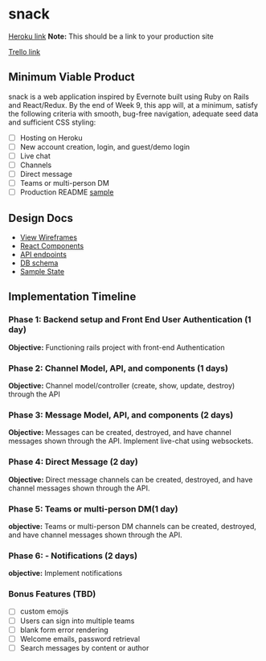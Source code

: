 # snack

[Heroku link][heroku] **Note:** This should be a link to your production site

[Trello link][trello]

[heroku]: http://snax.herokuapp.com/
[trello]: https://trello.com/b/Ykrbn7t9/snack

## Minimum Viable Product

snack is a web application inspired by Evernote built using Ruby on Rails and React/Redux.  By the end of Week 9, this app will, at a minimum, satisfy the following criteria with smooth, bug-free navigation, adequate seed data and sufficient CSS styling:

- [ ] Hosting on Heroku
- [ ] New account creation, login, and guest/demo login
- [ ] Live chat
- [ ] Channels
- [ ] Direct message
- [ ] Teams or multi-person DM
- [ ] Production README [sample](docs/production_readme.md)

## Design Docs
* [View Wireframes][wireframes]
* [React Components][components]
* [API endpoints][api-endpoints]
* [DB schema][schema]
* [Sample State][sample-state]

[wireframes]: docs/wireframes
[components]: docs/component-hierarchy.md
[sample-state]: docs/sample-state.md
[api-endpoints]: docs/api-endpoints.md
[schema]: docs/schema.md

## Implementation Timeline

### Phase 1: Backend setup and Front End User Authentication (1 day)

**Objective:** Functioning rails project with front-end Authentication

### Phase 2: Channel Model, API, and components (1 days)

**Objective:** Channel model/controller (create, show, update, destroy) through the API

### Phase 3: Message Model, API, and components (2 days)

**Objective:** Messages can be created, destroyed, and have channel messages shown through the API. Implement live-chat using websockets.


### Phase 4:  Direct Message (2 day)

**Objective:** Direct message channels can be created, destroyed, and have channel messages shown through the API.

### Phase 5: Teams or multi-person DM(1 day)

**objective:** Teams or multi-person DM channels can be created, destroyed, and have channel messages shown through the API.

### Phase 6: - Notifications (2 days)

**objective:** Implement notifications

### Bonus Features (TBD)
- [ ] custom emojis
- [ ] Users can sign into multiple teams
- [ ] blank form error rendering
- [ ] Welcome emails, password retrieval
- [ ] Search messages by content or author
